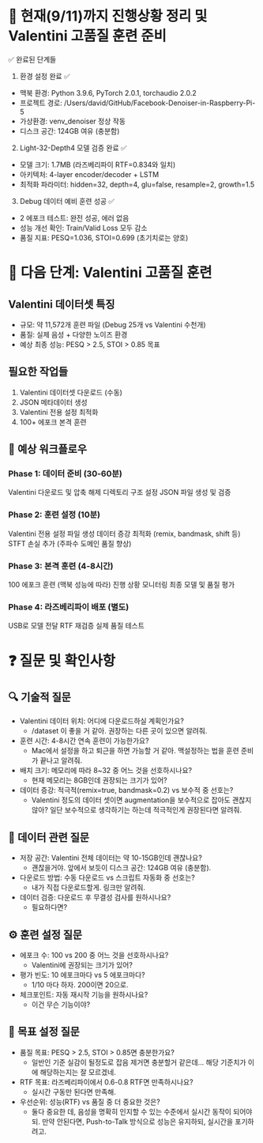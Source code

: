 
# 🎯 현재(9/11)까지 진행상황 정리 및 Valentini 고품질 훈련 준비
✅ 완료된 단계들
1. 환경 설정 완료 ✅
- 맥북 환경: Python 3.9.6, PyTorch 2.0.1, torchaudio 2.0.2
- 프로젝트 경로: /Users/david/GitHub/Facebook-Denoiser-in-Raspberry-Pi-5
- 가상환경: venv_denoiser 정상 작동
- 디스크 공간: 124GB 여유 (충분함)

2. Light-32-Depth4 모델 검증 완료 ✅

- 모델 크기: 1.7MB (라즈베리파이 RTF=0.834와 일치)
- 아키텍처: 4-layer encoder/decoder + LSTM
- 최적화 파라미터: hidden=32, depth=4, glu=false, resample=2, growth=1.5

3. Debug 데이터 예비 훈련 성공 ✅

- 2 에포크 테스트: 완전 성공, 에러 없음
- 성능 개선 확인: Train/Valid Loss 모두 감소
- 품질 지표: PESQ=1.036, STOI=0.699 (초기치로는 양호)

# 🎯 다음 단계: Valentini 고품질 훈련
## Valentini 데이터셋 특징
- 규모: 약 11,572개 훈련 파일 (Debug 25개 vs Valentini 수천개)
- 품질: 실제 음성 + 다양한 노이즈 환경
- 예상 최종 성능: PESQ > 2.5, STOI > 0.85 목표

## 필요한 작업들
1. Valentini 데이터셋 다운로드 (수동)
2. JSON 메타데이터 생성
3. Valentini 전용 설정 최적화
4. 100+ 에포크 본격 훈련

## 🔄 예상 워크플로우
### Phase 1: 데이터 준비 (30-60분)

Valentini 다운로드 및 압축 해제
디렉토리 구조 설정
JSON 파일 생성 및 검증

### Phase 2: 훈련 설정 (10분)

Valentini 전용 설정 파일 생성
데이터 증강 최적화 (remix, bandmask, shift 등)
STFT 손실 추가 (주파수 도메인 품질 향상)

### Phase 3: 본격 훈련 (4-8시간)

100 에포크 훈련 (맥북 성능에 따라)
진행 상황 모니터링
최종 모델 및 품질 평가

### Phase 4: 라즈베리파이 배포 (별도)

USB로 모델 전달
RTF 재검증
실제 품질 테스트

# ❓ 질문 및 확인사항
## 🔍 기술적 질문

- Valentini 데이터 위치: 어디에 다운로드하실 계획인가요?
    - /dataset 이 좋을 거 같아. 권장하는 다른 곳이 있으면 알려줘.
- 훈련 시간: 4-8시간 연속 훈련이 가능한가요?
    - Mac에서 설정을 하고 퇴근을 하면 가능할 거 같아. 맥설정하는 법을 훈련 준비가 끝나고 알려줘.
- 배치 크기: 메모리에 따라 8~32 중 어느 것을 선호하시나요?
    - 현재 메모리는 8GB인데 권장되는 크기가 있어?
- 데이터 증강: 적극적(remix=true, bandmask=0.2) vs 보수적 중 선호는?
    - Valentini 정도의 데이터 셋이면  augmentation을 보수적으로 잡아도 괜찮지 않아? 일단 보수적으로 생각하기는 하는데 적극적인게 권장된다면 알려줘.

## 📁 데이터 관련 질문

- 저장 공간: Valentini 전체 데이터는 약 10-15GB인데 괜찮나요?
    - 괜찮을거야. 앞에서 보듯이 디스크 공간: 124GB 여유 (충분함).
- 다운로드 방법: 수동 다운로드 vs 스크립트 자동화 중 선호는?
    - 내가 직접 다운로드할게. 링크만 알려줘.
- 데이터 검증: 다운로드 후 무결성 검사를 원하시나요?
    - 필요하다면?

## ⚙️ 훈련 설정 질문

- 에포크 수: 100 vs 200 중 어느 것을 선호하시나요?
    - Valentini에 권장되는 크기가 있어?
- 평가 빈도: 10 에포크마다 vs 5 에포크마다?
    - 1/10 마다 하자. 200이면 20으로.
- 체크포인트: 자동 재시작 기능을 원하시나요?
    - 이건 무슨 기능이야?

## 🎯 목표 설정 질문

- 품질 목표: PESQ > 2.5, STOI > 0.85면 충분한가요?
    - 일반인 기준 실감이 될정도로 잡음 제거면 충분할거 같은데... 해당 기준치가 이에 해당하는지는 잘 모르겠네.
- RTF 목표: 라즈베리파이에서 0.6-0.8 RTF면 만족하시나요?
    - 실시간 구동만 된다면 만족해.
- 우선순위: 성능(RTF) vs 품질 중 더 중요한 것은?
    - 둘다 중요한 데, 음성을 명확히 인지할 수 있는 수준에서 실시간 동작이 되어야 되. 만약 안된다면, Push-to-Talk 방식으로 성능은 유지하되, 실시간을 포기하려고.